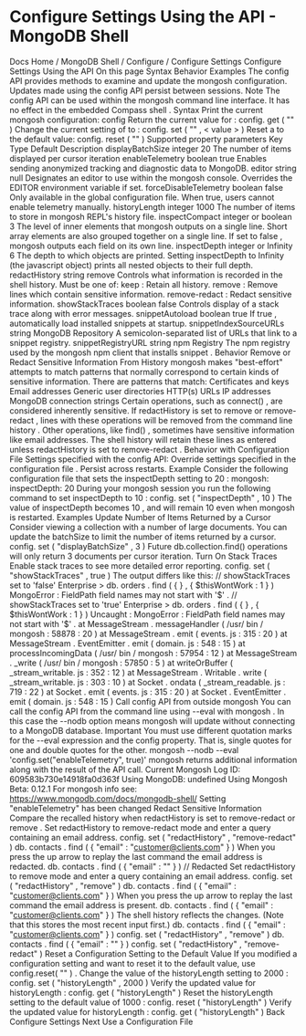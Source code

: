 # Configure Settings Using the API - MongoDB Shell


Docs Home / MongoDB Shell / Configure / Configure Settings Configure Settings Using the API On this page Syntax Behavior Examples The config API provides methods to examine and update the mongosh configuration. Updates made using the config API persist between sessions. Note The config API can be used within the mongosh command line interface. It has no effect in the embedded Compass shell . Syntax Print the current mongosh configuration: config Return the current value for <property> : config. get ( "<property>" ) Change the current setting of <property> to <value> : config. set ( "<property>" , < value > ) Reset a <property> to the default value: config. reset ( "<property>" ) Supported property parameters Key Type Default Description displayBatchSize integer 20 The number of items displayed per cursor iteration enableTelemetry boolean true Enables sending anonymized tracking and diagnostic data to
MongoDB. editor string null Designates an editor to use within the mongosh console. Overrides the EDITOR environment variable if set. forceDisableTelemetry boolean false Only available in the global configuration file. When true,
users cannot enable telemetry manually. historyLength integer 1000 The number of items to store in mongosh REPL's
history file. inspectCompact integer or boolean 3 The level of inner elements that mongosh outputs
on a single line. Short array elements are also grouped together
on a single line. If set to false , mongosh outputs each field
on its own line. inspectDepth integer or Infinity 6 The depth to which objects are printed. Setting inspectDepth to Infinity (the javascript object) prints all nested
objects to their full depth. redactHistory string remove Controls what information is recorded in the shell history.
Must be one of: keep : Retain all history. remove : Remove lines which contain sensitive information. remove-redact : Redact sensitive information. showStackTraces boolean false Controls display of a stack trace along with error messages. snippetAutoload boolean true If true , automatically load installed snippets at startup. snippetIndexSourceURLs string MongoDB Repository A semicolon-separated list of URLs that link to a snippet registry. snippetRegistryURL string npm Registry The npm registry used by the mongosh npm client
that installs snippet . Behavior Remove or Redact Sensitive Information From History mongosh makes "best-effort" attempts to match patterns
that normally correspond to certain kinds of sensitive information. There are patterns that match: Certificates and keys Email addresses Generic user directories HTTP(s) URLs IP addresses MongoDB connection strings Certain operations, such as connect() , are considered
inherently sensitive. If redactHistory is set to remove or remove-redact , lines with these operations will be removed from the command line history . Other operations, like find() , sometimes have
sensitive information like email addresses. The shell history will retain these
lines as entered unless redactHistory is set to remove-redact . Behavior with Configuration File Settings specified with the config API: Override settings specified in the configuration file . Persist across restarts. Example Consider the following configuration file that sets the inspectDepth setting to 20 : mongosh: inspectDepth: 20 During your mongosh session you run the following command to set inspectDepth to 10 : config. set ( "inspectDepth" , 10 ) The value of inspectDepth becomes 10 , and will remain 10 even when mongosh is restarted. Examples Update Number of Items Returned by a Cursor Consider viewing a collection with a number of large documents. You can
update the batchSize to limit the number of items returned by a
cursor. config. set ( "displayBatchSize" , 3 ) Future db.collection.find() operations will only return 3 documents
per cursor iteration. Turn On Stack Traces Enable stack traces to see more detailed error reporting. config. set ( "showStackTraces" , true ) The output differs like this: // showStackTraces set to 'false' Enterprise > db. orders . find ( { } , { $thisWontWork : 1 } ) MongoError : FieldPath field names may not start with '$' . // showStackTraces set to 'true' Enterprise > db. orders . find ( { } , { $thisWontWork : 1 } ) Uncaught : MongoError : FieldPath field names may not start with '$' . at MessageStream . messageHandler ( /usr/ bin / mongosh : 58878 : 20 ) at MessageStream . emit ( events. js : 315 : 20 ) at MessageStream . EventEmitter . emit ( domain. js : 548 : 15 ) at processIncomingData ( /usr/ bin / mongosh : 57954 : 12 ) at MessageStream . _write ( /usr/ bin / mongosh : 57850 : 5 ) at writeOrBuffer ( _stream_writable. js : 352 : 12 ) at MessageStream . Writable . write ( _stream_writable. js : 303 : 10 ) at Socket . ondata ( _stream_readable. js : 719 : 22 ) at Socket . emit ( events. js : 315 : 20 ) at Socket . EventEmitter . emit ( domain. js : 548 : 15 ) Call config API from outside mongosh You can call the config API from the command line using --eval with mongosh . In this case the --nodb option means mongosh will update
without connecting to a MongoDB database. Important You must use different quotation marks for the --eval expression and the config property. That is, single quotes for
one and double quotes for the other. mongosh --nodb --eval 'config.set("enableTelemetry", true)' mongosh returns additional information along with the
result of the API call. Current Mongosh Log ID:      609583b730e14918fa0d363f Using MongoDB:               undefined Using Mongosh Beta:  0.12.1 For mongosh info see: https://www.mongodb.com/docs/mongodb-shell/ Setting "enableTelemetry" has been changed Redact Sensitive Information Compare the recalled history when redactHistory is set to remove-redact or remove . Set redactHistory to remove-redact mode and enter a query
containing an email address. config. set ( "redactHistory" , "remove-redact" ) db. contacts . find ( { "email" : "customer@clients.com" } ) When you press the up arrow to replay the last command the email
address is redacted. db. contacts . find ( { "email" : "<email>" } ) // Redacted Set redactHistory to remove mode and enter a query containing
an email address. config. set ( "redactHistory" , "remove" ) db. contacts . find ( { "email" : "customer@clients.com" } ) When you press the up arrow to replay the last command the email
address is present. db. contacts . find ( { "email" : "customer@clients.com" } ) The shell history reflects the
changes. (Note that this stores the most recent input first.) db. contacts . find ( { "email" : "customer@clients.com" } ) config. set ( "redactHistory" , "remove" ) db. contacts . find ( { "email" : "<email>" } ) config. set ( "redactHistory" , "remove-redact" ) Reset a Configuration Setting to the Default Value If you modified a configuration setting and want to reset it to the
default value, use config.reset( "<property>" ) . Change the value of the historyLength setting to 2000 : config. set ( "historyLength" , 2000 ) Verify the updated value for historyLength : config. get ( "historyLength" ) Reset the historyLength setting to the default value of 1000 : config. reset ( "historyLength" ) Verify the updated value for historyLength : config. get ( "historyLength" ) Back Configure Settings Next Use a Configuration File
